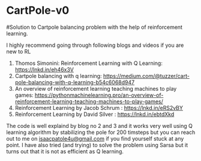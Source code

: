 # CartPole-v0
#Solution to Cartpole balancing problem with the help of reinforcement learning.

I highly recommend going through following blogs and videos if you are new to RL
1) Thomos Simonini: Reinforcement Learning with Q Learning: https://lnkd.in/eh46x3V 
2) Cartpole balancing with q learning: https://medium.com/@tuzzer/cart-pole-balancing-with-q-learning-b54c6068d947
3) An overview of reinforcement learning teaching machines to play games: https://pythonmachinelearning.pro/an-overview-of-reinforcement-learning-teaching-machines-to-play-games/
4) Reinforcement Learning by Jacob Schrum : https://lnkd.in/eRS2vBY
5) Reinforcement Learning by David Silver : https://lnkd.in/ebtdXkd

The code is well explaind by blog no 2 and 3 and it works very well using Q learning algorithm by stabilizing the pole for 200 timsteps but you can reach out to me on isaacpatole4u@gmail.com if you find yourself stuck at any point. 
I have also tried (and trying) to solve the problem using Sarsa but it turns out that it is not as efficient as Q learning. 
